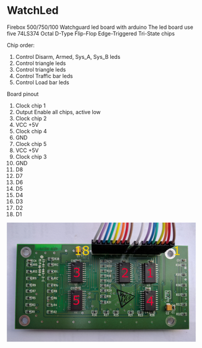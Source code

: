 # WatchLed
Firebox 500/750/100 Watchguard led board with arduino
The led board use five 74LS374 Octal D-Type Flip-Flop Edge-Triggered Tri-State chips

Chip order:
1. Control Disarm, Armed, Sys_A, Sys_B leds
2. Control triangle leds
3. Control triangle leds
4. Control Traffic bar leds
5. Control Load bar leds

Board pinout
1. Clock chip 1
2. Output Enable all chips, active low
3. Clock chip 2
4. VCC +5V
5. Clock chip 4
6. GND
7. Clock chip 5
8. VCC +5V
9. Clock chip 3
10. GND
11. D8
12. D7
13. D6
14. D5
15. D4
16. D3
17. D2
18. D1

![Demo](https://github.com/bigjohnson/GitHubAssets/blob/master/WatchLed/IMG_20171001_172843.png?raw=true)
